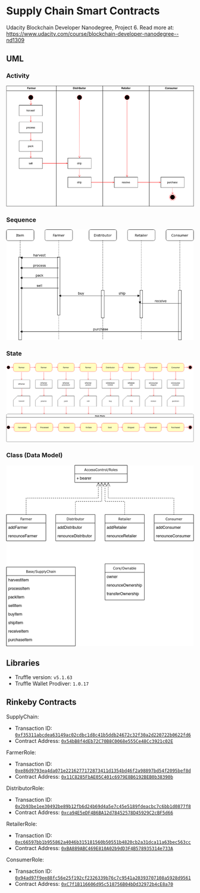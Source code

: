 # Supply Chain Smart Contracts

Udacity Blockchain Developer Nanodegree, Project 6. Read more at: https://www.udacity.com/course/blockchain-developer-nanodegree--nd1309


## UML

### Activity

![Activity Diagram](uml/0-supply_chain_activity_diagram.png)

### Sequence

![Sequence Diagram](uml/1-supply_chain_sequence_diagram.png)

### State

![State Diagram](uml/2-supply_chain_state_diagram.png)

### Class (Data Model)

![Class Diagram](uml/3-supply_chain_class_diagram.png)

## Libraries

- Truffle version: `v5.1.63`
- Truffle Wallet Prodiver: `1.0.17`


## Rinkeby Contracts

SupplyChain: 
- Transaction ID: [`0xf35311abcdea63149ac02cdbc1d8c41b5ddb24672c32f30a2d220722b0622fd6`](https://rinkeby.etherscan.io/tx/0xf35311abcdea63149ac02cdbc1d8c41b5ddb24672c32f30a2d220722b0622fd6)
- Contract Address: [`0x54bB8f4dEb72C70B8C0068e555Ce48Cc3921c02E`](https://rinkeby.etherscan.io/address/0x54bB8f4dEb72C70B8C0068e555Ce48Cc3921c02E)

FarmerRole: 
- Transaction ID: [`0xe86d9793ea4da071e2216277172873411d1354bd46f2a98897bd54f2095bef8d`](https://rinkeby.etherscan.io/tx/0xe86d9793ea4da071e2216277172873411d1354bd46f2a98897bd54f2095bef8d)
- Contract Address: [`0x11C8285FbAE05C401c6979E8B6192BEB0b38390b`](https://rinkeby.etherscan.io/address/0x11C8285FbAE05C401c6979E8B6192BEB0b38390b)

DistributorRole: 
- Transaction ID: [`0x2b93be1ee30492be89b12fb6d24b69d4a5e7c45e5189fdeacbc7c6bb1d0877f8`](https://rinkeby.etherscan.io/tx/0x2b93be1ee30492be89b12fb6d24b69d4a5e7c45e5189fdeacbc7c6bb1d0877f8)
- Contract Address: [`0xca94E5eDF4B6BA12d78452578D45929C2cBF5d66`](https://rinkeby.etherscan.io/address/0xca94E5eDF4B6BA12d78452578D45929C2cBF5d66)

RetailerRole: 
- Transaction ID: [`0xc66597bb1b955862a4046b315181560b50551b4820cb2a31dca11a63bec563cc`](https://rinkeby.etherscan.io/tx/0xc66597bb1b955862a4046b315181560b50551b4820cb2a31dca11a63bec563cc)
- Contract Address: [`0xBA889ABC469E810A02b9dD3F4B578935314e733A`](https://rinkeby.etherscan.io/address/0xBA889ABC469E810A02b9dD3F4B578935314e733A)

ConsumerRole: 
- Transaction ID: [`0x94ad97f9ee88fc56e25f192cf2326339b76c7c9541a20393707108a5928d9561`](https://rinkeby.etherscan.io/tx/0x94ad97f9ee88fc56e25f192cf2326339b76c7c9541a20393707108a5928d9561)
- Contract Address: [`0xC7f1B116606d95c518756B04bDd32972b4cE8a70`](https://rinkeby.etherscan.io/address/0xC7f1B116606d95c518756B04bDd32972b4cE8a70)

